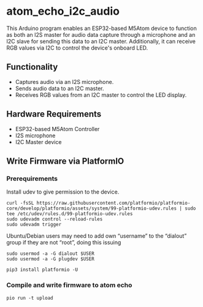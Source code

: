 # atom_echo_i2c_audio

This Arduino program enables an ESP32-based M5Atom device to function as both an I2S master for audio data capture through a microphone and an I2C slave for sending this data to an I2C master. Additionally, it can receive RGB values via I2C to control the device's onboard LED.

## Functionality

- Captures audio via an I2S microphone.
- Sends audio data to an I2C master.
- Receives RGB values from an I2C master to control the LED display.

## Hardware Requirements

- ESP32-based M5Atom Controller
- I2S microphone
- I2C Master device

## Write Firmware via PlatformIO

### Prerequirements

Install udev to give permission to the device.

```
curl -fsSL https://raw.githubusercontent.com/platformio/platformio-core/develop/platformio/assets/system/99-platformio-udev.rules | sudo tee /etc/udev/rules.d/99-platformio-udev.rules
sudo udevadm control --reload-rules
sudo udevadm trigger
```

Ubuntu/Debian users may need to add own “username” to the “dialout” group if they are not “root”, doing this issuing

```
sudo usermod -a -G dialout $USER
sudo usermod -a -G plugdev $USER
```

```
pip3 install platformio -U
```

### Compile and write firmware to atom echo

```
pio run -t upload
```
